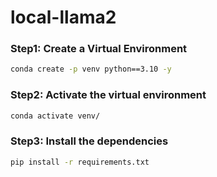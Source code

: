 # local-llama2


### Step1: Create a Virtual Environment
```bash
conda create -p venv python==3.10 -y
```

### Step2: Activate the virtual environment
```bash
conda activate venv/
```

### Step3: Install the dependencies

```bash
pip install -r requirements.txt
```
